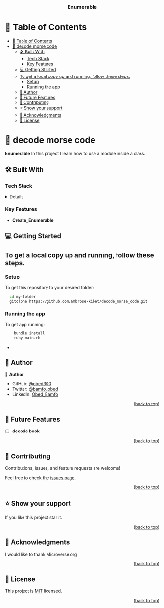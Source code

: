 <a name="readme-top"></a>

<div align="center">

  <br/>

  <h3><b>Enumerable</b></h3>

</div>

<!-- TABLE OF CONTENTS -->

# 📗 Table of Contents

- [📗 Table of Contents](#-table-of-contents)
- [📖 decode morse code](#-decode-morse-code)
  - [🛠 Built With ](#-built-with-)
    - [Tech Stack ](#tech-stack-)
    - [Key Features ](#key-features-)
  - [💻 Getting Started ](#-getting-started-)
  - [To get a local copy up and running, follow these steps.](#to-get-a-local-copy-up-and-running-follow-these-steps)
    - [Setup](#setup)
    - [Running the app](#running-the-app)
  - [👥 Author ](#-author-)
  - [🔭 Future Features ](#-future-features-)
  - [🤝 Contributing ](#-contributing-)
  - [⭐️ Show your support ](#️-show-your-support-)
  - [🙏 Acknowledgments ](#-acknowledgments-)
  - [📝 License ](#-license-)

<!-- PROJECT DESCRIPTION -->

# 📖 decode morse code<a name="about-project"></a>

**Enumerable** In this project I learn how to use a module inside a class. 

## 🛠 Built With <a name="built-with"></a>

### Tech Stack <a name="tech-stack"></a>

<details>

  <ul>
    
   <li><a href="http://vanilla-js.com/">Ruby</a></li>

  </ul>
</details>

<!-- Features -->

### Key Features <a name="key-features"></a>

- **Create_Enumerable**

<!-- GETTING STARTED -->

## 💻 Getting Started <a name="getting-started"></a>

## To get a local copy up and running, follow these steps.

### Setup

To get this repository to your desired folder:

```sh
  cd my-folder
  gitclone https://github.com/ambrose-kibet/decode_morse_code.git
```

### Running the app

To get app running:

```sh
    bundle install
    ruby main.rb
```

- <!-- AUTHORS -->

## 👥 Author <a name="authors"></a>

👤 **Author**

- GitHub: [@obed300](https://github.com/obed300)
- Twitter: [@bamfo_obed](https://twitter.com/bamfo_obed)
- LinkedIn: [Obed_Bamfo](https://www.linkedin.com/in/obedbamfo)


<p align="right">(<a href="#readme-top">back to top</a>)</p>

<!-- FUTURE FEATURES -->

## 🔭 Future Features <a name="future-features"></a>

- [ ] **decode book**

<p align="right">(<a href="#readme-top">back to top</a>)</p>

<!-- CONTRIBUTING -->

## 🤝 Contributing <a name="contributing"></a>

Contributions, issues, and feature requests are welcome!

Feel free to check the [issues page](../../issues/).

<p align="right">(<a href="#readme-top">back to top</a>)</p>

<!-- SUPPORT -->

## ⭐️ Show your support <a name="support"></a>

If you like this project star it.

<p align="right">(<a href="#readme-top">back to top</a>)</p>

<!-- ACKNOWLEDGEMENTS -->

## 🙏 Acknowledgments <a name="acknowledgements"></a>

I would like to thank Microverse.org

<p align="right">(<a href="#readme-top">back to top</a>)</p>

<!-- LICENSE -->

## 📝 License <a name="license"></a>

This project is [MIT](./LICENSE) licensed.

<p align="right">(<a href="#readme-top">back to top</a>)</p>
